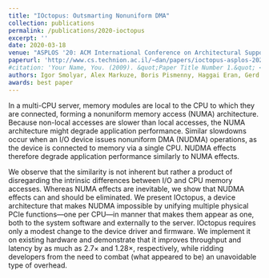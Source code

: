 ```yaml
---
title: "IOctopus: Outsmarting Nonuniform DMA"
collection: publications
permalink: /publications/2020-ioctopus
excerpt: ''
date: 2020-03-18
venue: "ASPLOS '20: ACM International Conference on Architectural Support for Languages and Operating Systems"
paperurl: 'http://www.cs.technion.ac.il/~dan/papers/ioctopus-asplos-2020.pdf'
#citation: 'Your Name, You. (2009). &quot;Paper Title Number 1.&quot; <i>Journal 1</i>. 1(1).'
authors: Igor Smolyar, Alex Markuze, Boris Pismenny, Haggai Eran, Gerd Zellweger, Austin Bolen, Liran Liss, Adam Morrison, Dan Tsafrir
awards: best paper
---
```


In a multi-CPU server, memory modules are local to the CPU to which they are
connected, forming a nonuniform memory access (NUMA) architecture. Because
non-local accesses are slower than local accesses, the NUMA architecture might
degrade application performance. Similar slowdowns occur when an I/O device
issues nonuniform DMA (NUDMA) operations, as the device is connected to memory
via a single CPU.  NUDMA effects therefore degrade application performance
similarly to NUMA effects.

We observe that the similarity is not inherent but rather a product of
disregarding the intrinsic differences between I/O and CPU memory accesses.
Whereas NUMA effects are inevitable, we show that NUDMA effects can and should
be eliminated. We present IOctopus, a device architecture that makes NUDMA
impossible by unifying multiple physical PCIe functions—one per CPU—in manner
that makes them appear as one, both to the system software and externally to
the server. IOctopus requires only a modest change to the device driver and
firmware. We implement it on existing hardware and demonstrate that it improves
throughput and latency by as much as 2.7× and 1.28×, respectively, while
ridding developers from the need to combat (what appeared to be) an unavoidable
type of overhead.

